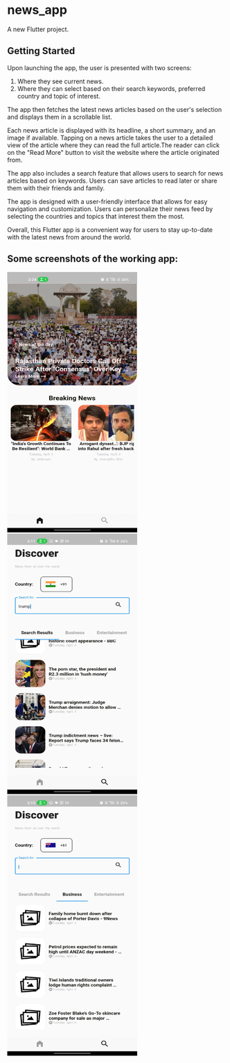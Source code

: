 # news_app

A new Flutter project.

## Getting Started

Upon launching the app, the user is presented with two screens:
1. Where they see current news.
2. Where they can select based on their search keywords, preferred country and topic of interest. 

The app then fetches the latest news articles based on the user's selection and displays them in a scrollable list.

Each news article is displayed with its headline, a short summary, and an image if available. Tapping on a news article takes the user to a detailed view of the article where they can read the full article.The reader can click on the "Read More" button to visit the website where the article originated from.

The app also includes a search feature that allows users to search for news articles based on keywords. Users can save articles to read later or share them with their friends and family.

The app is designed with a user-friendly interface that allows for easy navigation and customization. Users can personalize their news feed by selecting the countries and topics that interest them the most.

Overall, this Flutter app is a convenient way for users to stay up-to-date with the latest news from around the world.

## Some screenshots of the working app:

<p float="center">
  <img src="/screenshots/homepage_screenshot.jpg" height="600" width="300" />
  <img src="/screenshots/search_results.jpg" height="600" width="300" /> 
  <img src="/screenshots/country_results.jpg" height="600" width="300" />
</p>
